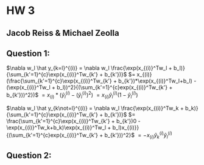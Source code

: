 # HW 3
## Jacob Reiss & Michael Zeolla

## Question 1:
$\nabla w_l \hat y_{k=l}^{(i)} = \nabla w_l \frac{\exp(x_{(i)}^Tw_l + b_l)}{\sum_{k'=1}^{c}\exp(x_{(i)}^Tw_{k'} + b_{k'})}$
$= x_{(i)} (\frac{\sum_{k'=1}^{c}\exp(x_{(i)}^Tw_{k'} + b_{k'})*\exp(x_{(i)}^Tw_l+b_l) - (\exp(x_{(i)}^Tw_l + b_l))^2}{(\sum_{k'=1}^{c}exp(x_{(i)}^Tw_{k'} + b_{k'}))^2})$
$= x_{(i)}*(\hat y_{l}^{(i)}-(\hat y_{l}^{(i)})^2)$
$= x_{(i)}\hat y_{l}^{(i)}(1-\hat y_{l}^{(i)})$

$\nabla w_l \hat y_{k\not=l}^{(i)} = \nabla w_l \frac{\exp(x_{(i)}^Tw_k + b_k)}{\sum_{k'=1}^{c}\exp(x_{(i)}^Tw_{k'} + b_{k'})}$
$= \frac{\sum_{k'=1}^{c}\exp(x_{(i)}^Tw_{k'} + b_{k'})0 - \exp(x_{(i)}^Tw_k+b_k)\exp(x_{(i)}^Tw_l + b_l)x_{(i)}}{(\sum_{k'=1}^{c}exp(x_{(i)}^Tw_{k'} + b_{k'}))^2}$
$= -x_{(i)}\hat y_{k}^{(i)}\hat y_{l}^{(i)}$

## Question 2:
